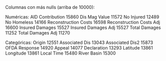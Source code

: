 Columnas con más nulls (arriba de 10000):

Numéricas:
AID Contribution            15860
Dis Mag Value               11572
No Injured                  12489
No Homeless                 14166
Reconstruction Costs        16598
Reconstruction Costs Adj    16600
Insured Damages             15527
Insured Damages Adj         15527
Total Damages               11252
Total Damages Adj           11270

Categóricas:
Origin                      12551
Associated Dis              13043
Associated Dis2             15873
OFDA Response               14920
Appeal                      14077
Declaration                 13293
Latitude                    13861
Longitude                   13861
Local Time                  15480
River Basin                 15300